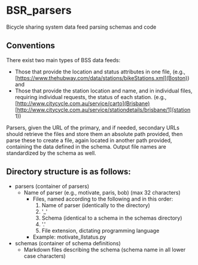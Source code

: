 # BSR_parsers
Bicycle sharing system data feed parsing schemas and code

## Conventions
There exist two main types of BSS data feeds:
+ Those that provide the location and status attributes in one file, (e.g., [https://www.thehubway.com/data/stations/bikeStations.xml](Boston)) and 
+ Those that provide the station location and name, and in individual files, requiring individual requests, the status of each station. (e.g., [http://www.citycycle.com.au/service/carto](Brisbane) [http://www.citycycle.com.au/service/stationdetails/brisbane/1](station 1))

Parsers, given the URL of the primary, and if needed, secondary URLs should retrieve the files and store them an absolute path provided, then parse these to create a file, again located in another path provided, containing the data defined in the schema. Output file names are standardized by the schema as well.


## Directory structure is as follows:
+ parsers (container of parsers)
  + Name of parser (e.g., motivate, paris, bob) (max 32 characters)
    + Files, named according to the following and in this order:
      1. Name of parser (identically to the directory)
      2. '_'
      3. Schema (identical to a schema in the schemas directory)
      4. '.'
      5. File extension, dictating programming language
    + Example: motivate\_llstatus.py
+ schemas (container of schema definitions)
  + Markdown files describing the schema (schema name in all lower case characters)
